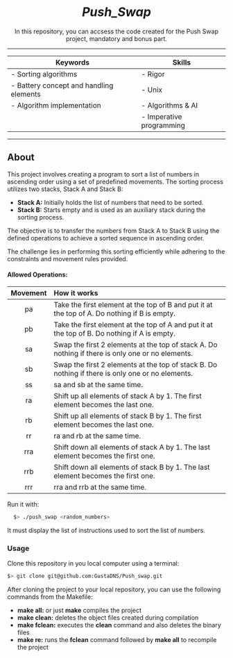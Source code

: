 <div align=center>
	<h1>
		<i>Push_Swap</i>
	</h1>
	<p align=center>
    		In this repository, you can accsess the code created for the Push Swap project, mandatory and bonus part.
	</p>
</div>

---

<div align=center>

| Keywords | Skills |
|----------|--------|
| - Sorting algorithms | - Rigor |
| - Battery concept and handling elements | - Unix |
| - Algorithm implementation | - Algorithms & AI |
|   | - Imperative programming |
</div>

---

<h2>About</h2>

<p>
    This project involves creating a program to sort a list of numbers in ascending order using a set of predefined movements. The sorting process utilizes two stacks, Stack A and Stack B:
</p>

<ul>
    <li><strong>Stack A:</strong> Initially holds the list of numbers that need to be sorted.</li>
    <li><strong>Stack B:</strong> Starts empty and is used as an auxiliary stack during the sorting process.</li>
</ul>

<p>
    The objective is to transfer the numbers from Stack A to Stack B using the defined operations to achieve a sorted sequence in ascending order.
</p>

<p>
    The challenge lies in performing this sorting efficiently while adhering to the constraints and movement rules provided.
</p>

<h4 aling=left>
  Allowed Operations:
</h4>

| Movement | How it works |
| :---: | :--- |
| pa | Take the first element at the top of B and put it at the top of A. Do nothing if B is empty. |
| pb | Take the first element at the top of A and put it at the top of B. Do nothing if A is empty. |
| sa | Swap the first 2 elements at the top of stack A. Do nothing if there is only one or no elements. |
| sb | Swap the first 2 elements at the top of stack B. Do nothing if there is only one or no elements. |
| ss | sa and sb at the same time. |
| ra | Shift up all elements of stack A by 1. The first element becomes the last one. |
| rb | Shift up all elements of stack B by 1. The first element becomes the last one. |
| rr | ra and rb at the same time. |
| rra | Shift down all elements of stack A by 1. The last element becomes the first one. |
| rrb | Shift down all elements of stack B by 1. The last element becomes the first one. |
| rrr | rra and rrb at the same time. |

Run it with:
```sh
  $> ./push_swap <random_numbers>
```

<p>
  It must display the list of instructions used to sort the list of numbers.
</p>

<h3>
    Usage
</h3>
<p>
Clone this repository in you local computer using a terminal:
</p>

```sh
$> git clone git@github.com:GustaDNS/Push_swap.git
```

After cloning the project to your local repository, you can use the following commands from the Makefile:
<ul>
    <li> <b>make all:</b> or just <b>make</b> compiles the project</li>
    <li><b>make clean:</b> deletes the object files created during compilation</li>
    <li><b>make fclean:</b> executes the <b>clean</b> command and also deletes the binary files</li>
    <li> <b>make re:</b> runs the <b>fclean</b> command followed by <b>make all</b> to recompile the project</li>
</ul>
